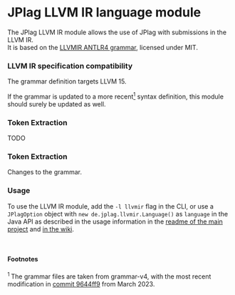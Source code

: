 # JPlag LLVM IR language module

The JPlag LLVM IR module allows the use of JPlag with submissions in the LLVM IR. <br>
It is based on the [LLVMIR ANTLR4 grammar](https://github.com/antlr/grammars-v4/tree/master/llvm-ir), licensed under MIT.

### LLVM IR specification compatibility

The grammar definition targets LLVM 15.

If the grammar is updated to a more recent<a href="#footnote-1"><sup>1</sup></a> syntax definition, this module should surely be updated as well.


### Token Extraction

TODO

### Token Extraction

Changes to the grammar.

### Usage

To use the LLVM IR module, add the `-l llvmir` flag in the CLI, or use a `JPlagOption` object with `new de.jplag.llvmir.Language()` as `language` in the Java API as described in the usage information in the [readme of the main project](https://github.com/jplag/JPlag#usage) and [in the wiki](https://github.com/jplag/JPlag/wiki/1.-How-to-Use-JPlag).

<br>

#### Footnotes
<section id="footnote-1"><sup>1 </sup>The grammar files are taken from grammar-v4, with the most recent modification in <a href="https://github.com/antlr/grammars-v4/tree/fe8ee8e03ffc4af9270e430a17817d25480b72f5/llvm-ir">commit 9644ff9</a> from March 2023.</section>